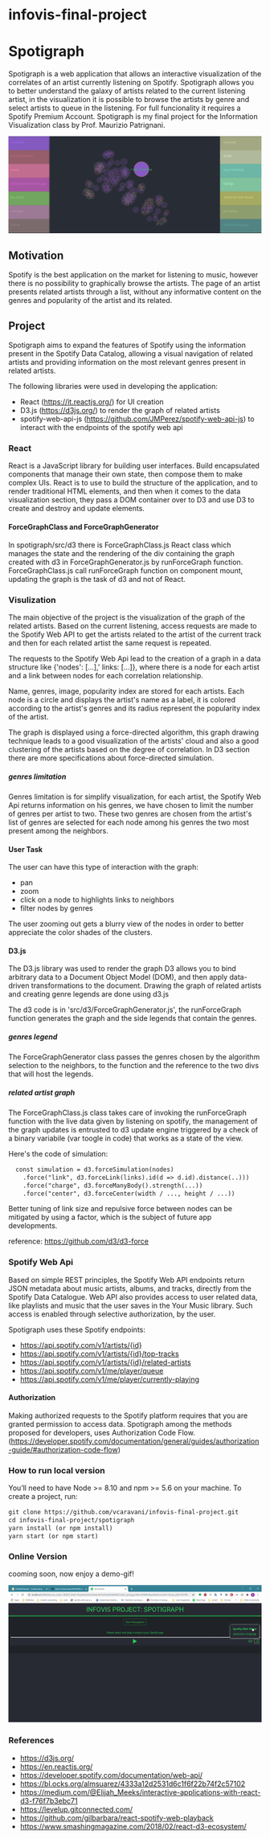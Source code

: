 # infovis-final-project


# Spotigraph

Spotigraph is a web application that allows an interactive visualization of the correlates of an artist currently listening on Spotify. 
Spotigraph allows you to better understand the galaxy of artists related to the current listening artist, in the visualization it is possible to browse the artists by genre and select artists to queue in the listening. For full funcionality it requires a Spotify Premium Account.
Spotigraph is my final project for the Information Visualization class by Prof. Maurizio Patrignani.

![alt text](https://github.com/vcaravani/infovis-final-project/blob/main/spotigraph.jpg?raw=true)


## Motivation
Spotify is the best application on the market for listening to music, however there is no possibility to graphically browse the artists. The page of an artist presents related artists through a list, without any informative content on the genres and popularity of the artist and its related.

## Project
Spotigraph aims to expand the features of Spotify using the information present in the Spotify Data Catalog, allowing a visual navigation of related artists and providing information on the most relevant genres present in related artists.

The following libraries were used in developing the application:
- React (https://it.reactjs.org/) for UI creation
- D3.js (https://d3js.org/) to render the graph of related artists
- spotify-web-api-js (https://github.com/JMPerez/spotify-web-api-js) to interact with the endpoints of the spotify web api


### React

React is a JavaScript library for building user interfaces. Build encapsulated components that manage their own state, then compose them to make complex UIs.
React is to use to build the structure of the application, and to render traditional HTML elements, and then when it comes to the data visualization section, they pass a DOM container over to D3 and use D3 to create and destroy and update elements.

#### ForceGraphClass and ForceGraphGenerator

In spotigraph/src/d3 there is ForceGraphClass.js React class which manages the state and the rendering of the div containing the graph created with d3 in ForceGraphGenerator.js by runForceGraph function. ForceGraphClass.js call runForceGraph function on component mount, updating the graph is the task of d3 and not of React. 
 

### Visulization

The main objective of the project is the visualization of the graph of the related artists. Based on the current listening, access requests are made to the Spotify Web API to get the artists related to the artist of the current track and then for each related artist the same request is repeated.

The requests to the Spotify Web Api lead to the creation of a graph in a data structure like {'nodes': [...],' links: [...]}, where there is a node for each artist and a link between nodes for each correlation relationship.

Name, genres, image, popularity index are stored for each artists. Each node is a circle and displays the artist's name as a label, it is colored according to the artist's genres and its radius represent the popularity index of the artist.

The graph is displayed using a force-directed algorithm, this graph drawing technique leads to a good visualization of the artists' cloud and also a good clustering of the artists based on the degree of correlation. In D3 section there are more specifications about force-directed simulation.


##### genres limitation

Genres limitation is for simplify visualization, for each artist, the Spotify Web Api returns information on his genres, we have chosen to limit the number of genres per artist to two. These two genres are chosen from the artist's list of genres are selected for each node among his genres the two most present among the neighbors.






 #### User Task
 
 The user can have this type of interaction with the graph:
 - pan
 - zoom
 - click on a node to highlights links to neighbors
 - filter nodes by genres
 
The user zooming out gets a blurry view of the nodes in order to better appreciate the color shades of the clusters.


#### D3.js

The D3.js library was used to render the graph D3 allows you to bind arbitrary data to a Document Object Model (DOM), and then apply data-driven transformations to the document.
Drawing the graph of related artists and creating genre legends are done using d3.js

The d3 code is in 'src/d3/ForceGraphGenerator.js', the runForceGraph function generates the graph and the side legends that contain the genres. 

##### genres legend
The ForceGraphGenerator class passes the genres chosen by the algorithm selection to the neighbors, to the function and the reference to the two divs that will host the legends.


##### related artist graph
The ForceGraphClass.js class takes care of invoking the runForceGraph function with the live data given by listening on spotify, the management of the graph updates is entrusted to d3 update engine triggered by a check of a binary variabile (var toogle in code) that works as a state of the view.

Here's the code of simulation:

```
  const simulation = d3.forceSimulation(nodes)
    .force("link", d3.forceLink(links).id(d => d.id).distance(..)))
    .force("charge", d3.forceManyBody().strength(...))
    .force("center", d3.forceCenter(width / ..., height / ...))
```
Better tuning of link size and repulsive force between nodes can be mitigated by using a factor, which is the subject of future app developments.

reference: https://github.com/d3/d3-force


### Spotify Web Api
Based on simple REST principles, the Spotify Web API endpoints return JSON metadata about music artists, albums, and tracks, directly from the Spotify Data Catalogue.
Web API also provides access to user related data, like playlists and music that the user saves in the Your Music library. Such access is enabled through selective authorization, by the user.

Spotigraph uses these Spotify endpoints:
- https://api.spotify.com/v1/artists/{id}
- https://api.spotify.com/v1/artists/{id}/top-tracks
- https://api.spotify.com/v1/artists/{id}/related-artists
- https://api.spotify.com/v1/me/player/queue
- https://api.spotify.com/v1/me/player/currently-playing

#### Authorization
Making authorized requests to the Spotify platform requires that you are granted permission to access data. Spotigraph among the methods proposed for developers, uses Authorization Code Flow.
(https://developer.spotify.com/documentation/general/guides/authorization-guide/#authorization-code-flow)



### How to run local version

You’ll need to have Node >= 8.10 and npm >= 5.6 on your machine. To create a project, run:

```
git clone https://github.com/vcaravani/infovis-final-project.git
cd infovis-final-project/spotigraph
yarn install (or npm install)
yarn start (or npm start)
```


### Online Version

cooming soon, now enjoy a demo-gif!

![alt text](https://github.com/vcaravani/infovis-final-project/blob/main/demo_cut.gif?raw=true)



### References

- https://d3js.org/
- https://en.reactjs.org/
- https://developer.spotify.com/documentation/web-api/
- https://bl.ocks.org/almsuarez/4333a12d2531d6c1f6f22b74f2c57102
- https://medium.com/@Elijah_Meeks/interactive-applications-with-react-d3-f76f7b3ebc71
- https://levelup.gitconnected.com/
- https://github.com/gilbarbara/react-spotify-web-playback
- https://www.smashingmagazine.com/2018/02/react-d3-ecosystem/














